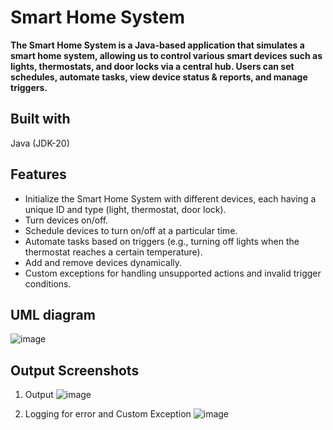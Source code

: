 # Smart Home System
**The Smart Home System is a Java-based application that simulates a smart home system, allowing us to control various smart devices such as lights, thermostats, and door locks via a central hub. Users can set schedules, automate tasks, view device status & reports, and manage triggers.**

## Built with
Java (JDK-20)

## Features
- Initialize the Smart Home System with different devices, each having a unique ID and type (light, thermostat, door lock).
- Turn devices on/off.
- Schedule devices to turn on/off at a particular time.
- Automate tasks based on triggers (e.g., turning off lights when the thermostat reaches a certain temperature).
- Add and remove devices dynamically.
- Custom exceptions for handling unsupported actions and invalid trigger conditions.

## UML diagram
![image](https://github.com/deveshparmar/Educational_Initiatives/assets/81907545/4a6a5f9e-a547-4d0a-a774-923e461d58ed)

## Output Screenshots
1) Output
![image](https://github.com/deveshparmar/Educational_Initiatives/assets/81907545/64afc0cd-d541-4fff-b59a-b7027cad4ac1)

2) Logging for error and Custom Exception
![image](https://github.com/deveshparmar/Educational_Initiatives/assets/81907545/f695b6e4-d4ea-4c34-a027-b50bff8b8014)


